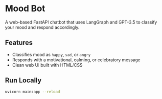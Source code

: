 #  Mood Bot

A web-based FastAPI chatbot that uses LangGraph and GPT-3.5 to classify your mood and respond accordingly.

## Features
- Classifies mood as `happy`, `sad`, or `angry`
- Responds with a motivational, calming, or celebratory message
- Clean web UI built with HTML/CSS

## Run Locally

```bash
uvicorn main:app --reload